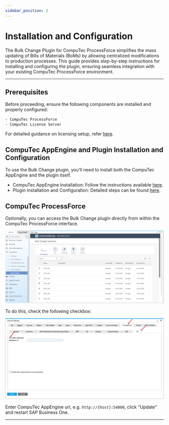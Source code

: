 ```yaml
---
sidebar_position: 2
---
```


# Installation and Configuration

The Bulk Change Plugin for CompuTec ProcessForce simplifies the mass updating of Bills of Materials (BoMs) by allowing centralized modifications to production processes. This guide provides step-by-step instructions for installing and configuring the plugin, ensuring seamless integration with your existing CompuTec ProcessForce environment.

---

## Prerequisites

Before proceeding, ensure the following components are installed and properly configured:

    - CompuTec ProcessForce
    - CompuTec License Server

For detailed guidance on licensing setup, refer [here](/docs/processforce/administrators-guide/licensing/computec-license-server/overview.md).

## CompuTec AppEngine and Plugin Installation and Configuration

To use the Bulk Change plugin, you’ll need to install both the CompuTec AppEngine and the plugin itself.

- CompuTec AppEngine Installation: Follow the instructions available [here](../../administrators-guide/installation.md).
- Plugin Installation and Configuration: Detailed steps can be found [here](../../../version-2.0/administrators-guide/configuration-and-administration/overview.md).

## CompuTec ProcessForce

Optionally, you can access the Bulk Change plugin directly from within the CompuTec ProcessForce interface.

![Bulk Change Plugin](./media/bulk-changes-of-bom/image2020-3-25-16-40-30.png)

To do this, check the following checkbox:

![Bulk Change](./media/bulk-changes-of-bom/image2020-1-18-8-33-41.png)

Enter CompuTec AppEngine url, e.g. `http://{host}:54000`, click "Update" and restart SAP Business One.

---
